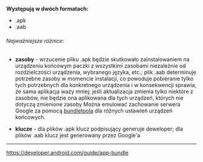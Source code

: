 
**Występują w dwóch formatach:**
- .apk
- .aab
###### Najważniejsze różnice:
- **zasoby** - wrzucenie pliku .apk będzie skutkowało zainstalowaniem na urządzeniu końcowym paczki z wszystkimi zasobami niezależnie od rozdzielczości urządzenia, wybranego języka, etc.; plik .aab determinuje potrzebne zasoby w momencie instalacji, co powoduje pobieranie tylko tych potrzebnych dla konkretnego urządzenia i w konsekwencji sprawia, że sama aplikacja waży mniej; jeśli aktualizacja zmienia tylko niektóre z zasobów, nie będzie ona aplikowana dla tych urządzeń, których nie dotyczą zmienione zasoby
Można emulować zachowanie serwera Google za pomocą [bundletoola](https://developer.android.com/studio/command-line/bundletool) dla różnych ustawień urządzeń końcowych.

- **klucze** - dla plików .apk klucz podpisujący generuje deweloper; dla plików .aab klucz jest generowany przez Google'a

---
https://developer.android.com/guide/app-bundle